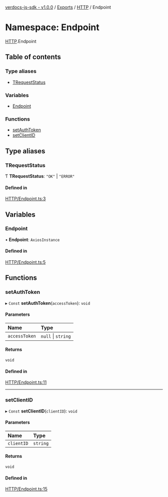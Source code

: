 [verdocs-js-sdk - v1.0.0](../README.md) / [Exports](../modules.md) / [HTTP](HTTP.md) / Endpoint

# Namespace: Endpoint

[HTTP](HTTP.md).Endpoint

## Table of contents

### Type aliases

- [TRequestStatus](HTTP.Endpoint.md#trequeststatus)

### Variables

- [Endpoint](HTTP.Endpoint.md#endpoint)

### Functions

- [setAuthToken](HTTP.Endpoint.md#setauthtoken)
- [setClientID](HTTP.Endpoint.md#setclientid)

## Type aliases

### TRequestStatus

Ƭ **TRequestStatus**: ``"OK"`` \| ``"ERROR"``

#### Defined in

[HTTP/Endpoint.ts:3](https://github.com/Verdocs/js-sdk/blob/cfc4bfe/src/HTTP/Endpoint.ts#L3)

## Variables

### Endpoint

• **Endpoint**: `AxiosInstance`

#### Defined in

[HTTP/Endpoint.ts:5](https://github.com/Verdocs/js-sdk/blob/cfc4bfe/src/HTTP/Endpoint.ts#L5)

## Functions

### setAuthToken

▸ `Const` **setAuthToken**(`accessToken`): `void`

#### Parameters

| Name | Type |
| :------ | :------ |
| `accessToken` | ``null`` \| `string` |

#### Returns

`void`

#### Defined in

[HTTP/Endpoint.ts:11](https://github.com/Verdocs/js-sdk/blob/cfc4bfe/src/HTTP/Endpoint.ts#L11)

___

### setClientID

▸ `Const` **setClientID**(`clientID`): `void`

#### Parameters

| Name | Type |
| :------ | :------ |
| `clientID` | `string` |

#### Returns

`void`

#### Defined in

[HTTP/Endpoint.ts:15](https://github.com/Verdocs/js-sdk/blob/cfc4bfe/src/HTTP/Endpoint.ts#L15)
